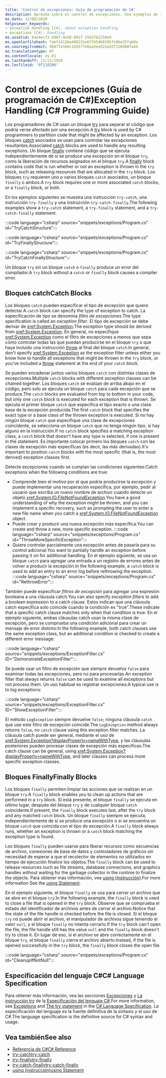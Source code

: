 ```yaml
---
title: 'Control de excepciones: Guía de programación de C#'
description: Aprenda sobre el control de excepciones. Vea ejemplos de instrucciones try-catch, try-finally y try-catch-finally.
ms.date: 12/09/2020
helpviewer_keywords:
- exception handling [C#], about exception handling
- exceptions [C#], handling
ms.assetid: b4e4ecf2-b907-4e58-891f-2563762258e9
ms.openlocfilehash: fabf1413ba498232e67f45460195fe96e25fab0a
ms.sourcegitcommit: 9b877e160c326577e8aa5ead22a937110d80fa44
ms.translationtype: HT
ms.contentlocale: es-ES
ms.lasthandoff: 12/11/2020
ms.locfileid: "97110200"
---
```

# <a name="exception-handling-c-programming-guide"></a><span data-ttu-id="22e5d-104">Control de excepciones (Guía de programación de C#)</span><span class="sxs-lookup"><span data-stu-id="22e5d-104">Exception Handling (C# Programming Guide)</span></span>

<span data-ttu-id="22e5d-105">Los programadores de C# usan un bloque [try](../../language-reference/keywords/try-catch.md) para separar el código que podría verse afectado por una excepción.</span><span class="sxs-lookup"><span data-stu-id="22e5d-105">A [try](../../language-reference/keywords/try-catch.md) block is used by C# programmers to partition code that might be affected by an exception.</span></span> <span data-ttu-id="22e5d-106">Los bloques [catch](../../language-reference/keywords/try-catch.md) asociados se usan para controlar las excepciones resultantes.</span><span class="sxs-lookup"><span data-stu-id="22e5d-106">Associated [catch](../../language-reference/keywords/try-catch.md) blocks are used to handle any resulting exceptions.</span></span> <span data-ttu-id="22e5d-107">Un bloque [finally](../../language-reference/keywords/try-finally.md) contiene código que se ejecuta independientemente de si se produce una excepción en el bloque `try`, como la liberación de recursos asignados en el bloque `try`.</span><span class="sxs-lookup"><span data-stu-id="22e5d-107">A [finally](../../language-reference/keywords/try-finally.md) block contains code that is run whether or not an exception is thrown in the `try` block, such as releasing resources that are allocated in the `try` block.</span></span> <span data-ttu-id="22e5d-108">Los bloques `try` requieren uno o varios bloques `catch` asociados, un bloque `finally` o ambos.</span><span class="sxs-lookup"><span data-stu-id="22e5d-108">A `try` block requires one or more associated `catch` blocks, or a `finally` block, or both.</span></span>

<span data-ttu-id="22e5d-109">En los ejemplos siguientes se muestra una instrucción `try-catch`, una instrucción `try-finally` y una instrucción `try-catch-finally`.</span><span class="sxs-lookup"><span data-stu-id="22e5d-109">The following examples show a `try-catch` statement, a `try-finally` statement, and a `try-catch-finally` statement.</span></span>

:::code language="csharp" source="snippets/exceptions/Program.cs" id="TryCatchStructure":::

:::code language="csharp" source="snippets/exceptions/Program.cs" id="TryFinallyStructure":::

:::code language="csharp" source="snippets/exceptions/Program.cs" id="TryCatchFinallyStructure":::

<span data-ttu-id="22e5d-110">Un bloque `try` sin un bloque `catch` o `finally` produce un error del compilador.</span><span class="sxs-lookup"><span data-stu-id="22e5d-110">A `try` block without a `catch` or `finally` block causes a compiler error.</span></span>

## <a name="catch-blocks"></a><span data-ttu-id="22e5d-111">Bloques catch</span><span class="sxs-lookup"><span data-stu-id="22e5d-111">Catch Blocks</span></span>

<span data-ttu-id="22e5d-112">Los bloques `catch` pueden especificar el tipo de excepción que quiere detectar.</span><span class="sxs-lookup"><span data-stu-id="22e5d-112">A `catch` block can specify the type of exception to catch.</span></span> <span data-ttu-id="22e5d-113">La especificación de tipo se denomina *filtro de excepciones*.</span><span class="sxs-lookup"><span data-stu-id="22e5d-113">The type specification is called an *exception filter*.</span></span> <span data-ttu-id="22e5d-114">El tipo de excepción se debe derivar de <xref:System.Exception>.</span><span class="sxs-lookup"><span data-stu-id="22e5d-114">The exception type should be derived from <xref:System.Exception>.</span></span> <span data-ttu-id="22e5d-115">En general, no especifique <xref:System.Exception> como el filtro de excepciones a menos que sepa cómo controlar todas las que puedan producirse en el bloque `try` o que haya incluido una instrucción [throw](../../language-reference/keywords/throw.md) al final del bloque `catch`.</span><span class="sxs-lookup"><span data-stu-id="22e5d-115">In general, don't specify <xref:System.Exception> as the exception filter unless either you know how to handle all exceptions that might be thrown in the `try` block, or you've included a [throw](../../language-reference/keywords/throw.md) statement at the end of your `catch` block.</span></span>

<span data-ttu-id="22e5d-116">Se pueden encadenar juntos varios bloques `catch` con distintas clases de excepciones.</span><span class="sxs-lookup"><span data-stu-id="22e5d-116">Multiple `catch` blocks with different exception classes can be chained together.</span></span> <span data-ttu-id="22e5d-117">Los bloques `catch` se evalúan de arriba abajo en el código, pero solo se ejecuta un bloque `catch` para cada excepción que se produce.</span><span class="sxs-lookup"><span data-stu-id="22e5d-117">The `catch` blocks are evaluated from top to bottom in your code, but only one `catch` block is executed for each exception that is thrown.</span></span> <span data-ttu-id="22e5d-118">Se ejecuta el primer bloque `catch` que especifica el tipo exacto o una clase base de la excepción producida.</span><span class="sxs-lookup"><span data-stu-id="22e5d-118">The first `catch` block that specifies the exact type or a base class of the thrown exception is executed.</span></span> <span data-ttu-id="22e5d-119">Si no hay ningún bloque `catch` que especifique una clase de excepciones coincidente, se selecciona un bloque `catch` que no tenga ningún tipo, si hay alguno en la instrucción.</span><span class="sxs-lookup"><span data-stu-id="22e5d-119">If no `catch` block specifies a matching exception class, a `catch` block that doesn't have any type is selected, if one is present in the statement.</span></span> <span data-ttu-id="22e5d-120">Es importante colocar primero los bloques `catch` con las clases de excepción más específicas (es decir, las más derivadas).</span><span class="sxs-lookup"><span data-stu-id="22e5d-120">It's important to position `catch` blocks with the most specific (that is, the most derived) exception classes first.</span></span>

<span data-ttu-id="22e5d-121">Detecte excepciones cuando se cumplan las condiciones siguientes:</span><span class="sxs-lookup"><span data-stu-id="22e5d-121">Catch exceptions when the following conditions are true:</span></span>

- <span data-ttu-id="22e5d-122">Comprende bien el motivo por el que podría producirse la excepción y puede implementar una recuperación específica, por ejemplo, pedir al usuario que escriba un nuevo nombre de archivo cuando detecte un objeto <xref:System.IO.FileNotFoundException>.</span><span class="sxs-lookup"><span data-stu-id="22e5d-122">You have a good understanding of why the exception might be thrown, and you can implement a specific recovery, such as prompting the user to enter a new file name when you catch a <xref:System.IO.FileNotFoundException> object.</span></span>
- <span data-ttu-id="22e5d-123">Puede crear y producir una nueva excepción más específica.</span><span class="sxs-lookup"><span data-stu-id="22e5d-123">You can create and throw a new, more specific exception.</span></span>
  :::code language="csharp" source="snippets/exceptions/Program.cs" id="ThrowMoreSpecificException":::
- <span data-ttu-id="22e5d-124">Quiere controlar parcialmente una excepción antes de pasarla para su control adicional.</span><span class="sxs-lookup"><span data-stu-id="22e5d-124">You want to partially handle an exception before passing it on for additional handling.</span></span> <span data-ttu-id="22e5d-125">En el ejemplo siguiente, se usa un bloque `catch` para agregar una entrada a un registro de errores antes de volver a producir la excepción.</span><span class="sxs-lookup"><span data-stu-id="22e5d-125">In the following example, a `catch` block is used to add an entry to an error log before rethrowing the exception.</span></span>
  :::code language="csharp" source="snippets/exceptions/Program.cs" id="RethrowError":::

<span data-ttu-id="22e5d-126">También puede especificar *filtros de excepción* para agregar una expresión booleana a una cláusula catch.</span><span class="sxs-lookup"><span data-stu-id="22e5d-126">You can also specify *exception filters* to add a boolean expression to a catch clause.</span></span> <span data-ttu-id="22e5d-127">Estos indican que una cláusula catch específica solo coincide cuando la condición es "true".</span><span class="sxs-lookup"><span data-stu-id="22e5d-127">These indicate that a specific catch clause matches only when that condition is true.</span></span> <span data-ttu-id="22e5d-128">En el ejemplo siguiente, ambas cláusulas catch usan la misma clase de excepción, pero se comprueba una condición adicional para crear un mensaje de error distinto:</span><span class="sxs-lookup"><span data-stu-id="22e5d-128">In the following example, both catch clauses use the same exception class, but an additional condition is checked to create a different error message:</span></span>

:::code language="csharp" source="snippets/exceptions/ExceptionFilter.cs" ID="DemonstrateExceptionFilter":::

<span data-ttu-id="22e5d-129">Se puede usar un filtro de excepción que siempre devuelva `false` para examinar todas las excepciones, pero no para procesarlas.</span><span class="sxs-lookup"><span data-stu-id="22e5d-129">An exception filter that always returns `false` can be used to examine all exceptions but not process them.</span></span> <span data-ttu-id="22e5d-130">Un uso habitual es registrar excepciones:</span><span class="sxs-lookup"><span data-stu-id="22e5d-130">A typical use is to log exceptions:</span></span>

:::code language="csharp" source="snippets/exceptions/ExceptionFilter.cs" ID="ShowExceptionFilter":::

<span data-ttu-id="22e5d-131">El método `LogException` siempre devuelve `false`; ninguna cláusula `catch` que use este filtro de excepción coincide.</span><span class="sxs-lookup"><span data-stu-id="22e5d-131">The `LogException` method always returns `false`, no `catch` clause using this exception filter matches.</span></span> <span data-ttu-id="22e5d-132">La cláusula catch puede ser general, mediante el uso de <xref:System.Exception?displayProperty=nameWithType>, y las cláusulas posteriores pueden procesar clases de excepción más específicas.</span><span class="sxs-lookup"><span data-stu-id="22e5d-132">The catch clause can be general, using <xref:System.Exception?displayProperty=nameWithType>, and later clauses can process more specific exception classes.</span></span>

## <a name="finally-blocks"></a><span data-ttu-id="22e5d-133">Bloques Finally</span><span class="sxs-lookup"><span data-stu-id="22e5d-133">Finally Blocks</span></span>

<span data-ttu-id="22e5d-134">Los bloques `finally` permiten limpiar las acciones que se realizan en un bloque `try`.</span><span class="sxs-lookup"><span data-stu-id="22e5d-134">A `finally` block enables you to clean up actions that are performed in a `try` block.</span></span> <span data-ttu-id="22e5d-135">Si está presente, el bloque `finally` se ejecuta en último lugar, después del bloque `try` y de cualquier bloque `catch` coincidente.</span><span class="sxs-lookup"><span data-stu-id="22e5d-135">If present, the `finally` block executes last, after the `try` block and any matched `catch` block.</span></span> <span data-ttu-id="22e5d-136">Un bloque `finally` siempre se ejecuta, independientemente de si se produce una excepción o si se encuentra un bloque `catch` que coincida con el tipo de excepción.</span><span class="sxs-lookup"><span data-stu-id="22e5d-136">A `finally` block always runs, whether an exception is thrown or a `catch` block matching the exception type is found.</span></span>

<span data-ttu-id="22e5d-137">Los bloques `finally` pueden usarse para liberar recursos como secuencias de archivo, conexiones de base de datos y controladores de gráficos sin necesidad de esperar a que el recolector de elementos no utilizados en tiempo de ejecución finalice los objetos.</span><span class="sxs-lookup"><span data-stu-id="22e5d-137">The `finally` block can be used to release resources such as file streams, database connections, and graphics handles without waiting for the garbage collector in the runtime to finalize the objects.</span></span> <span data-ttu-id="22e5d-138">Para obtener más información, vea [using (instrucción)](../../language-reference/keywords/using-statement.md).</span><span class="sxs-lookup"><span data-stu-id="22e5d-138">For more information See the [using Statement](../../language-reference/keywords/using-statement.md).</span></span>

<span data-ttu-id="22e5d-139">En el ejemplo siguiente, el bloque `finally` se usa para cerrar un archivo que se abre en el bloque `try`.</span><span class="sxs-lookup"><span data-stu-id="22e5d-139">In the following example, the `finally` block is used to close a file that is opened in the `try` block.</span></span> <span data-ttu-id="22e5d-140">Observe que se comprueba el estado del identificador de archivos antes de cerrar el archivo.</span><span class="sxs-lookup"><span data-stu-id="22e5d-140">Notice that the state of the file handle is checked before the file is closed.</span></span> <span data-ttu-id="22e5d-141">Si el bloque `try` no puede abrir el archivo, el manipulador de archivos sigue teniendo el valor `null`, y el bloque `finally` no intenta cerrarlo.</span><span class="sxs-lookup"><span data-stu-id="22e5d-141">If the `try` block can't open the file, the file handle still has the value `null` and the `finally` block doesn't try to close it.</span></span> <span data-ttu-id="22e5d-142">En lugar de eso, si el archivo se abre correctamente en el bloque `try`, el bloque `finally` cierra el archivo abierto.</span><span class="sxs-lookup"><span data-stu-id="22e5d-142">Instead, if the file is opened successfully in the `try` block, the `finally` block closes the open file.</span></span>

:::code language="csharp" source="snippets/exceptions/Program.cs" id="CleanupIfNotNull":::

## <a name="c-language-specification"></a><span data-ttu-id="22e5d-143">Especificación del lenguaje C#</span><span class="sxs-lookup"><span data-stu-id="22e5d-143">C# Language Specification</span></span>

<span data-ttu-id="22e5d-144">Para obtener más información, vea las secciones [Excepciones](~/_csharplang/spec/exceptions.md) y [La instrucción try](~/_csharplang/spec/statements.md#the-try-statement) de la [Especificación del lenguaje C#](/dotnet/csharp/language-reference/language-specification/introduction).</span><span class="sxs-lookup"><span data-stu-id="22e5d-144">For more information, see [Exceptions](~/_csharplang/spec/exceptions.md) and [The try statement](~/_csharplang/spec/statements.md#the-try-statement) in the [C# Language Specification](/dotnet/csharp/language-reference/language-specification/introduction).</span></span> <span data-ttu-id="22e5d-145">La especificación del lenguaje es la fuente definitiva de la sintaxis y el uso de C#.</span><span class="sxs-lookup"><span data-stu-id="22e5d-145">The language specification is the definitive source for C# syntax and usage.</span></span>
  
## <a name="see-also"></a><span data-ttu-id="22e5d-146">Vea también</span><span class="sxs-lookup"><span data-stu-id="22e5d-146">See also</span></span>

- [<span data-ttu-id="22e5d-147">Referencia de C#</span><span class="sxs-lookup"><span data-stu-id="22e5d-147">C# Reference</span></span>](../../language-reference/index.md)
- [<span data-ttu-id="22e5d-148">try-catch</span><span class="sxs-lookup"><span data-stu-id="22e5d-148">try-catch</span></span>](../../language-reference/keywords/try-catch.md)
- [<span data-ttu-id="22e5d-149">try-finally</span><span class="sxs-lookup"><span data-stu-id="22e5d-149">try-finally</span></span>](../../language-reference/keywords/try-finally.md)
- [<span data-ttu-id="22e5d-150">try-catch-finally</span><span class="sxs-lookup"><span data-stu-id="22e5d-150">try-catch-finally</span></span>](../../language-reference/keywords/try-catch-finally.md)
- [<span data-ttu-id="22e5d-151">using (instrucción)</span><span class="sxs-lookup"><span data-stu-id="22e5d-151">using Statement</span></span>](../../language-reference/keywords/using-statement.md)
